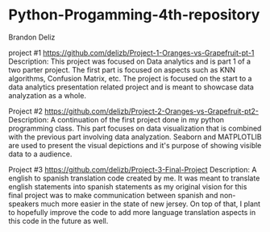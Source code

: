 # Python-Progamming-4th-repository

Brandon Deliz

project #1
https://github.com/delizb/Project-1-Oranges-vs-Grapefruit-pt-1
Description: This project was focused on Data analytics and is part 1 of a two parter project. The first part is focused on aspects such as KNN algorithms, Confusion Matrix, etc. The project is focused on the start to a data analytics presentation related project and is meant to showcase data analyzation as a whole.

Project #2
https://github.com/delizb/Project-2-Oranges-vs-Grapefruit-pt2-
Description: A continuation of the first project done in my python programming class. This part focuses on data visualization that is combined with the previous part involving data analyzation. Seaborn and MATPLOTLIB are used to present the visual depictions and it's purpose of showing visible data to a audience.

Project #3
https://github.com/delizb/Project-3-Final-Project
Description: A english to spanish translation code created by me. It was meant to translate english statements into spanish statements as my original vision for this final project was to make communication between spanish and non-speakers much more easier in the state of new jersey. On top of that, I plant to hopefully improve the code to add more language translation aspects in this code in the future as well.
